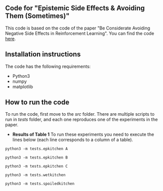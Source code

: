 ## Code for "Epistemic Side Effects & Avoiding Them (Sometimes)"

This code is based on the code of the paper "Be Considerate Avoiding Negative Side Effects in Reinforcement Learning". You can find the code [here](https://github.com/praal/beconsiderate). 

## Installation instructions

The code has the following requirements: 

- Python3
- numpy
- matplotlib


## How to run the code

To run the code, first move to the *src* folder. There are multiple scripts to run in *tests* folder, and each one reproduces one of the experiments in the paper. 

- **Results of Table 1**
To run these experiments you need to execute the lines below (each line corresponds to a column of a table). 
```
python3 -m tests.epkitchen A  
```
```
python3 -m tests.epkitchen B  
```
```
python3 -m tests.epkitchen C  
```
```
python3 -m tests.wetkitchen
```
```
python3 -m tests.spoiledkitchen 
